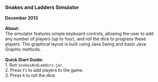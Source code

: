 <h3>Snakes and Ladders Simulator</h3>
<strong>December 2013</strong>
<br><br>
<strong>About:</strong><br>
The simulator features simple keyboard controls, allowing the user to add any number of players (up to four), and roll the dice to progress these players. The graphical layout is built using Java Swing and basic Java Graphic methods.
<br><br>
<strong>Quick Start Guide:</strong><br>
1. Run <code>SnakesAndLadders.jar</code>.<br>
2. Press <code>F1</code> to add players to the game.<br>
3. Press <code>R</code> to roll the dice.
